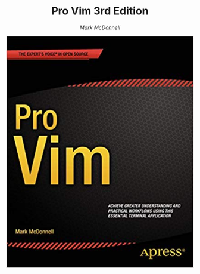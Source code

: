 <div align="center">
   <h1> Pro Vim 3rd Edition</h1>
   <p> <i> Mark McDonnell</i> </p>
</div>

<div align="center">
   <img src="./images/capa.png" width="600px">
</div>
